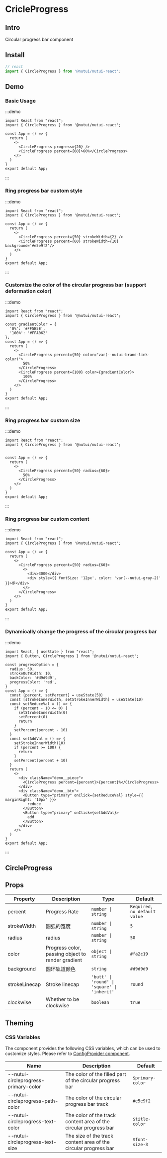 # CricleProgress

## Intro

Circular progress bar component

## Install

```ts
// react
import { CircleProgress } from '@nutui/nutui-react';
```

## Demo
### Basic Usage

:::demo
```tsx
import React from "react";
import { CircleProgress } from '@nutui/nutui-react';

const App = () => {
  return (
    <>
      <CircleProgress progress={20} />
      <CircleProgress percent={60}>60%</CircleProgress>
    </>
  )
}
export default App;
```
:::

### Ring progress bar custom style

:::demo
```tsx
import React from "react";
import { CircleProgress } from '@nutui/nutui-react';

const App = () => {
  return (
    <>
      <CircleProgress percent={50} strokeWidth={2} />
      <CircleProgress percent={60} strokeWidth={10} background='#e5e9f2'/>
    </>
  )
}
export default App;
```
:::

### Customize the color of the circular progress bar (support deformation color)
:::demo
```tsx
import React from "react";
import { CircleProgress } from '@nutui/nutui-react';

const gradientColor = {
  '0%': '#FF5E5E',
  '100%': '#FFA062'
};
const App = () => {
  return (
    <>
      <CircleProgress percent={50} color="var(--nutui-brand-link-color)">
        50%
      </CircleProgress>
      <CircleProgress percent={100} color={gradientColor}>
        100%
      </CircleProgress>
    </>
  )
}
export default App;
```
:::

### Ring progress bar custom size
:::demo
```tsx
import React from "react";
import { CircleProgress } from '@nutui/nutui-react';


const App = () => {
  return (
    <>
      <CircleProgress percent={50} radius={60}>
        50%
      </CircleProgress>
    </>
  )
}
export default App;
```
:::
### Ring progress bar custom content
:::demo
```tsx
import React from "react";
import { CircleProgress } from '@nutui/nutui-react';

const App = () => {
  return (
    <>
      <CircleProgress percent={50} radius={60}>
        <> 
          <div>3000</div>
          <div style={{ fontSize: '12px', color: 'var(--nutui-gray-2)' }}>步</div>
        </>
      </CircleProgress>
    </>
  )
}
export default App;
```
:::

### Dynamically change the progress of the circular progress bar
:::demo
```tsx
import React, { useState } from "react";
import { Button, CircleProgress } from '@nutui/nutui-react';

const progressOption = {
  radius: 50,
  strokeOutWidth: 10,
  backColor: '#d9d9d9',
  progressColor: 'red',
}
const App = () => {
  const [percent, setPercent] = useState(50)
  const [strokeInnerWidth, setStrokeInnerWidth] = useState(10)
  const setReduceVal = () => {
    if (percent - 10 <= 0) {
      setStrokeInnerWidth(0)
      setPercent(0)
      return
    }
    setPercent(percent - 10)
  }
  const setAddVal = () => {
    setStrokeInnerWidth(10)
    if (percent >= 100) {
      return
    }
    setPercent(percent + 10)
  }
  return (
    <>
      <div className="demo__piece">
        <CircleProgress percent={percent}>{percent}%</CircleProgress>
      </div>
      <div className="demo__btn">
        <Button type="primary" onClick={setReduceVal} style={{ marginRight: '10px' }}>
          reduce
        </Button>
        <Button type="primary" onClick={setAddVal}>
          add
        </Button>
      </div>
    </>
  )
}
export default App;
```
:::

## CircleProgress
## Props

| Property | Description | Type | Default
|----- | ----- | ----- | -----
| percent | Progress Rate | `number \| string` | `Required, no default value`
| strokeWidth | 圆弧的宽度 | `number \| string` | `5`
| radius | radius | `number \| string` | `50`
| color | Progress color, passing object to render gradient | `object \| string` | `#fa2c19`
| background | 圆环轨道颜色 | `string` | `#d9d9d9`
| strokeLinecap | Stroke linecap | `'butt' \| 'round' \| 'square' \| 'inherit'` | `round`
| clockwise | Whether to be clockwise | `boolean` | `true`

## Theming

### CSS Variables

The component provides the following CSS variables, which can be used to customize styles. Please refer to [ConfigProvider component](#/en-US/component/configprovider).

| Name | Description | Default |
| --- | --- | --- |
| --nutui-circleprogress-primary-color | The color of the filled part of the circular progress bar | `$primary-color` |
| --nutui-circleprogress-path-color |  The color of the circular progress bar track | `#e5e9f2` |
| --nutui-circleprogress-text-color | The color of the track content area of ​​the circular progress bar | `$title-color` |
| --nutui-circleprogress-text-size | The size of the track content area of ​​the circular progress bar | `$font-size-3` |

